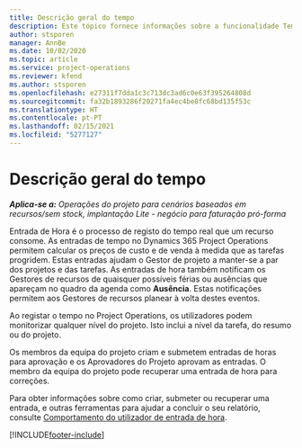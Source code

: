 ```yaml
---
title: Descrição geral do tempo
description: Este tópico fornece informações sobre a funcionalidade Tempo no Dynamics 365 Project Operations.
author: stsporen
manager: AnnBe
ms.date: 10/02/2020
ms.topic: article
ms.service: project-operations
ms.reviewer: kfend
ms.author: stsporen
ms.openlocfilehash: e27311f7dda1c3c713dc3ad6c0e63f395264808d
ms.sourcegitcommit: fa32b1893286f20271fa4ec4be8fc68bd135f53c
ms.translationtype: HT
ms.contentlocale: pt-PT
ms.lasthandoff: 02/15/2021
ms.locfileid: "5277127"
---
```

# <a name="time-overview"></a>Descrição geral do tempo

_**Aplica-se a:** Operações do projeto para cenários baseados em recursos/sem stock, implantação Lite - negócio para faturação pró-forma_

Entrada de Hora é o processo de registo do tempo real que um recurso consome. As entradas de tempo no Dynamics 365 Project Operations permitem calcular os preços de custo e de venda à medida que as tarefas progridem. Estas entradas ajudam o Gestor de projeto a manter-se a par dos projetos e das tarefas. As entradas de hora também notificam os Gestores de recursos de quaisquer possíveis férias ou ausências que apareçam no quadro da agenda como **Ausência**. Estas notificações permitem aos Gestores de recursos planear à volta destes eventos.

Ao registar o tempo no Project Operations, os utilizadores podem monitorizar qualquer nível do projeto. Isto inclui a nível da tarefa, do resumo ou do projeto.

Os membros da equipa do projeto criam e submetem entradas de horas para aprovação e os Aprovadores do Projeto aprovam as entradas. O membro da equipa do projeto pode recuperar uma entrada de hora para correções.

Para obter informações sobre como criar, submeter ou recuperar uma entrada, e outras ferramentas para ajudar a concluir o seu relatório, consulte [Comportamento do utilizador de entrada de hora](ui-behavior-time.md).



[!INCLUDE[footer-include](../includes/footer-banner.md)]